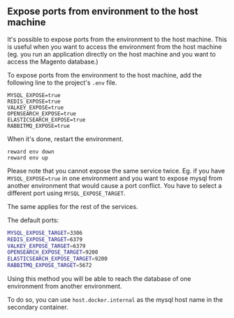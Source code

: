## Expose ports from environment to the host machine

It's possible to expose ports from the environment to the host machine. This is useful when you want to access the
environment from the host machine
(eg. you run an application directly on the host machine and you want to access the Magento database.)

To expose ports from the environment to the host machine, add the following line to the project's `.env` file.

```shell
MYSQL_EXPOSE=true
REDIS_EXPOSE=true
VALKEY_EXPOSE=true
OPENSEARCH_EXPOSE=true
ELASTICSEARCH_EXPOSE=true
RABBITMQ_EXPOSE=true
```

When it's done, restart the environment.

```shell
reward env down
reward env up
```

Please note that you cannot expose the same service twice. Eg. if you have `MYSQL_EXPOSE=true` in one environment and
you want to expose mysql from another environment that would cause a port conflict. You have to select a different port
using `MYSQL_EXPOSE_TARGET`.

The same applies for the rest of the services.

The default ports:

```bash
MYSQL_EXPOSE_TARGET=3306
REDIS_EXPOSE_TARGET=6379
VALKEY_EXPOSE_TARGET=6379
OPENSEARCH_EXPOSE_TARGET=9200
ELASTICSEARCH_EXPOSE_TARGET=9200
RABBITMQ_EXPOSE_TARGET=5672
```

Using this method you will be able to reach the database of one environment from another environment.

To do so, you can use `host.docker.internal` as the mysql host name in the secondary container.
